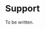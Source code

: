 <!--
SPDX-FileCopyrightText: 2024 Cryspen Sarl <info@cryspen.com>

SPDX-License-Identifier: Apache-2.0
SPDX-License-Identifier: MIT
-->

[//]: # (SPDX-License-Identifier: CC-BY-4.0)
[//]: # (TODO add support information)

# Support

To be written.